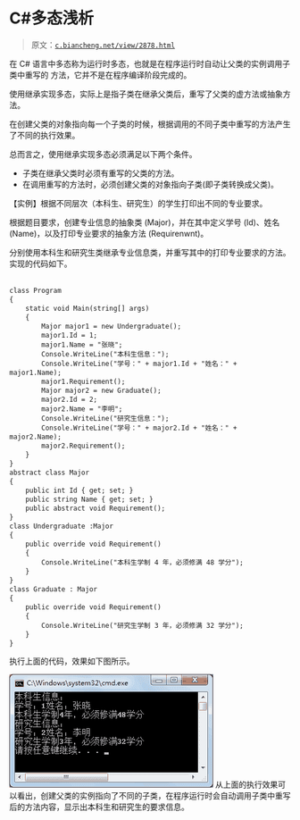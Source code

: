 # C#多态浅析

> 原文：[`c.biancheng.net/view/2878.html`](http://c.biancheng.net/view/2878.html)

在 C# 语言中多态称为运行时多态，也就是在程序运行时自动让父类的实例调用子类中重写的 方法，它并不是在程序编译阶段完成的。

使用继承实现多态，实际上是指子类在继承父类后，重写了父类的虚方法或抽象方法。

在创建父类的对象指向每一个子类的时候，根据调用的不同子类中重写的方法产生了不同的执行效果。

总而言之，使用继承实现多态必须满足以下两个条件。

*   子类在继承父类时必须有重写的父类的方法。
*   在调用重写的方法时，必须创建父类的对象指向子类(即子类转换成父类)。

【实例】根据不同层次（本科生、研究生）的学生打印出不同的专业要求。

根据题目要求，创建专业信息的抽象类 (Major)，并在其中定义学号 (Id)、姓名 (Name)，以及打印专业要求的抽象方法 (Requirenwnt)。

分别使用本科生和研究生类继承专业信息类，并重写其中的打印专业要求的方法。实现的代码如下。

```

class Program
{
    static void Main(string[] args)
    {
        Major major1 = new Undergraduate();
        major1.Id = 1;
        major1.Name = "张晓";
        Console.WriteLine("本科生信息：");
        Console.WriteLine("学号：" + major1.Id + "姓名：" + major1.Name);
        major1.Requirement();
        Major major2 = new Graduate();
        major2.Id = 2;
        major2.Name = "李明";
        Console.WriteLine("研究生信息：");
        Console.WriteLine("学号：" + major2.Id + "姓名：" + major2.Name);
        major2.Requirement();
    }
}
abstract class Major
{
    public int Id { get; set; }
    public string Name { get; set; }
    public abstract void Requirement();
}
class Undergraduate :Major
{
    public override void Requirement()
    {
        Console.WriteLine("本科生学制 4 年，必须修满 48 学分");
    }
}
class Graduate : Major
{
    public override void Requirement()
    {
        Console.WriteLine("研究生学制 3 年，必须修满 32 学分");
    }
}
```

执行上面的代码，效果如下图所示。

![使用继承实现多态](img/3ec33d7d39766ebf08eafa5bcebb348b.png)
从上面的执行效果可以看出，创建父类的实例指向了不同的子类，在程序运行时会自动调用子类中重写后的方法内容，显示出本科生和研究生的要求信息。
